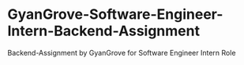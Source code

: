 # GyanGrove-Software-Engineer-Intern-Backend-Assignment
Backend-Assignment by GyanGrove for Software Engineer Intern Role
